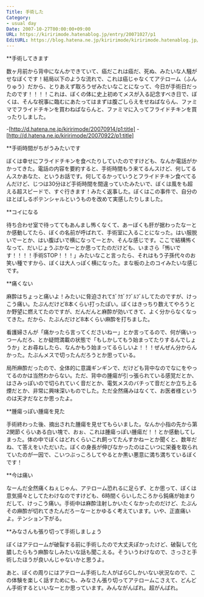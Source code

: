```yaml
---
Title: 手術した
Category:
- usual day
Date: 2007-10-27T00:00:00+09:00
URL: https://kiririmode.hatenablog.jp/entry/20071027/p1
EditURL: https://blog.hatena.ne.jp/kiririmode/kiririmode.hatenablog.jp/atom/entry/8454420450078216413
---
```



**手術してきます

数ヶ月前から背中になんかできていて、癌だこれは癌だ、死ぬ、みたいな人騒がせなぼくです！結局以下のような流れで、これは癌じゃなくてアテローム（ふんりゅう）だから、とりあえず取ろうぜみたいなことになって、今日が手術日だったのです！！！！これは、ぼくの体に史上初めてメスが入る記念すべき日で、ぼくは、そんな祝事に臨むにあたってはまずは腹ごしらえをせねばならん、ファミマでフライドチキンを買わねばならんと、ファミマに入ってフライドチキンを買ったりしました。

-[http://d.hatena.ne.jp/kiririmode/20070914/p1:title]
-[http://d.hatena.ne.jp/kiririmode/20070922/p1:title]

**手術時間がちがうみたいです

ぼくは幸せにフライドチキンを食べたりしていたのですけども、なんか電話がかかってきた。電話の内容を要約すると、手術時間もう来てるんスけど、何してるんスかあなた、というお話です。何してるかっていうとフライドチキン食べてるんだけど、じつは30分ほど手術時間を間違っていたみたいで、ぼくは風をも超える超スピードで、すぐ行きます！みたく返事した。ぼくはこの事件で、自分のほとばしるポテンシャルというものを改めて実感したりしました。

**コイになる

待ち合わせ室で待っててもあんまし怖くなくて、あーぼくも肝が据わったなーとか感動してたら、ぼくの名前が呼ばれて、手術室に入ることになった。はい服脱いでーとか、はい腹ばいで横になってーとか、そんな感じです。ここで結構怖くなって、だいじょうぶかなーとか思ってたのだけども、いまさら「怖いです！！！！手術STOP！！！」みたいなこと言ったら、それはもう子孫代々のお笑い種ですから、ぼくは大人っぽく横になった。まな板の上のコイみたいな感じです。

**痛くない

麻酔はちょっと痛いよ！みたいに脅迫されてｶﾞｸｶﾞｸﾌﾞﾙﾌﾞﾙしてたのですが、けっこう痛い。たぶんだけど8本くらい打ったぽい。ぼくはきっちり数えてやろうとか野望に燃えてたのですが、だんだんと麻酔が効いてきて、よく分からなくなってきた。だから、たぶんだけど8本くらい麻酔を打ちました。


看護婦さんが「痛かったら言ってくださいねー」とか言ってるので、何が痛いっつーんだろ、とか疑問満載の状態で「もしかしてもう始まってたりするんでしょうか」とお尋ねしたら、なんかもう始まってるらしいよ！！！ぜんぜん分からんかった。たぶんメスで切ったんだろうとか思っている。


局所麻酔だったので、全体的に意識ギンギンで、だけども背中なのでなにをやってるのかは当然わからない。ただ、背中の腫瘍が引っ張られている感覚だとか、はさみっぽいので切られていく音だとか、電気メスのバチって音だとか立ち上る煙だとか、非常に興味深いものでした。ただ全然痛みはなくて、お医者様というのは天才だなとか思ったよ。

**腫瘍っぽい腫瘍を見た

手術終わった後、摘出された腫瘍を見せてもらいました。なんか小指の先から第2関節くらいある白い塊で、おぉ、これは腫瘍っぽい腫瘍だ！！とか感動してしまった。体の中でぼくはどれくらいこれ飼ってたんすかねーとか聞くと、数年だね、て答えをいただいた。ぼくの身長が伸びなかったのはこいつに栄養を取られていたのが一因で、こいつぶっころしてやるとか黒い悪意に満ち満ちているぼくです！

**今は痛い

なーんだ全然痛くねぇじゃん、アテローム恐れるに足らず、とか思って、ぼくは意気揚々としてたわけなのですけども、6時間くらいしたころから鈍痛が始まりだして、けっこう痛い。手術中は麻酔注射しかいたくなかったのだけど、たぶんその麻酔が切れてきたんだろーなーとかゆるく考えています。いや、正直痛いよ。テンション下がる。

**みなさんも張り切って手術しましょう

ぼくはアテロームが破裂する前に手術したので大丈夫ぽかったけど、破裂して化膿したらもう麻酔なしみたいな話も聞こえる。そういうわけなので、さっさと手術したほうが良いんじゃないかと思うよ。


あと、ぼくの周りにはアテローム手術した人がばらCしかいない状況なので、この体験を楽しく話すためにも、みなさん張り切ってアテロームこさえて、どんどん手術するといいなーとか思っています。みんながんばれ。超がんばれ。
